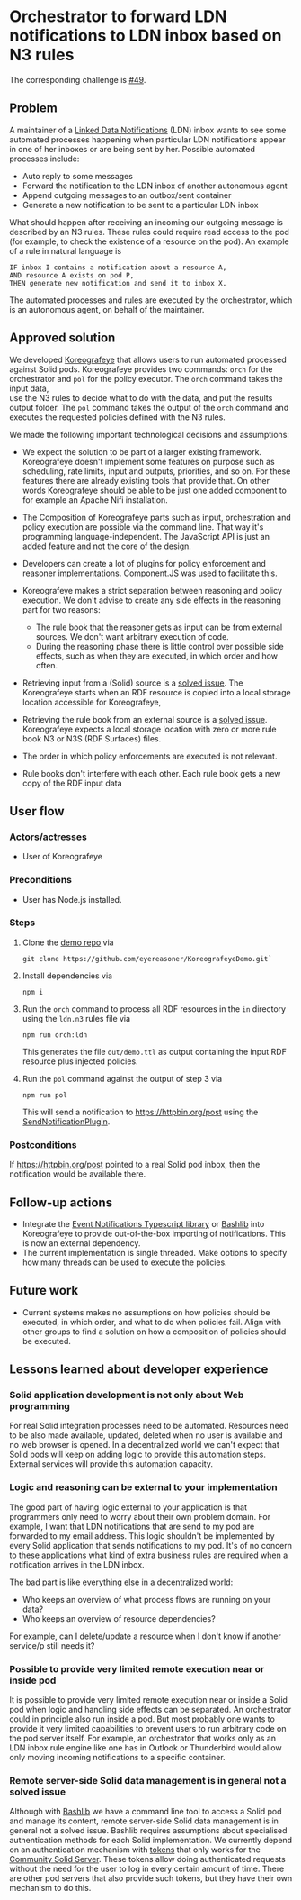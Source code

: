 <!--
Fill in the WebIDs of the people below.
Leave this in comments!
It's possible to have multiple people per role.

Challenge/scenario creator:
  - https://patrickhochstenbach.net/profile/card#me
Solution creator:
  - https://patrickhochstenbach.net/profile/card#me
Report writer:
  - https://pieterheyvaert.com/#me
-->

# Orchestrator to forward LDN notifications to LDN inbox based on N3 rules

The corresponding challenge is [#49](https://github.com/SolidLabResearch/Challenges/issues/49).

## Problem

A maintainer of a [Linked Data Notifications](https://www.w3.org/TR/ldn/) (LDN) inbox wants to
see some automated processes happening
when particular LDN notifications appear in one of her inboxes or are being sent by her.
Possible automated processes include:

- Auto reply to some messages
- Forward the notification to the LDN inbox of another autonomous agent
- Append outgoing messages to an outbox/sent container
- Generate a new notification to be sent to a particular LDN inbox

What should happen after receiving an incoming our outgoing message is described by an N3 rules.
These rules could require read access to the pod (for example, to check the existence of a resource on the pod).
An example of a rule in natural language is

```text
IF inbox I contains a notification about a resource A, 
AND resource A exists on pod P, 
THEN generate new notification and send it to inbox X.
```

The automated processes and rules are executed by the orchestrator, which is an autonomous agent, on behalf of the maintainer.

## Approved solution

We developed [Koreografeye](https://github.com/eyereasoner/Koreografeye) that allows users to
run automated processed against Solid pods.
Koreografeye provides two commands: `orch` for the orchestrator and
`pol` for the policy executor.
The `orch` command takes the input data,  
use the N3 rules to decide what to do with the data, and
put the results output folder.
The `pol` command takes the output of the `orch` command and
executes the requested policies defined with the N3 rules.

<!--
Provide a list of important technical decisions and assumptions.
-->
We made the following important technological decisions and assumptions:

- We expect the solution to be part of a larger existing framework.
Koreografeye doesn't implement some features on purpose such as
scheduling, rate limits, input and outputs, priorities, and so on.
For these features there are already existing tools that provide that.
On other words Koreografeye should be able to be just one added component to for example an Apache Nifi installation.

- The Composition of Koreografeye parts such as input, orchestration and
policy execution are possible via the command line.
That way it's programming language-independent.
The JavaScript API is just an added feature and not the core of the design.

- Developers can create a lot of plugins for policy enforcement and reasoner implementations.
Component.JS was used to facilitate this.

- Koreografeye makes a strict separation between reasoning and policy execution.
  We don't advise to create any side effects in the reasoning part for two reasons:
  - The rule book that the reasoner gets as input can be from external sources.
    We don't want arbitrary execution of code.
  - During the reasoning phase there is little control over possible side effects,
    such as when they are executed, in which order and how often.

- Retrieving input from a (Solid) source is a [solved issue](https://solidproject.org/TR/protocol#reading-resources).
  The Koreografeye starts when an RDF resource is copied into a local storage location accessible for Koreografeye,
- Retrieving the rule book from an external source is a [solved issue](https://solidproject.org/TR/protocol#reading-resources).
  Koreografeye expects a local storage location with zero or more rule book N3 or N3S (RDF Surfaces) files.
- The order in which policy enforcements are executed is not relevant.
- Rule books don't interfere with each other.
  Each rule book gets a new copy of the RDF input data

## User flow

<!--
Describe a concrete user flow with the approved solution.
Complete the following sections:
-->

### Actors/actresses

- User of Koreografeye

### Preconditions

- User has Node.js installed.

### Steps

1. Clone the [demo repo](https://github.com/eyereasoner/KoreografeyeDemo) via

    ```shell
    git clone https://github.com/eyereasoner/KoreografeyeDemo.git`
   ```

2. Install dependencies via

   ```shell
   npm i
   ```

3. Run the `orch` command to process all RDF resources in the `in` directory using the `ldn.n3` rules file via

   ```shell
   npm run orch:ldn
   ```

   This generates the file `out/demo.ttl` as output containing the input RDF resource plus injected policies.
4. Run the `pol` command against the output of step 3 via

   ```shell
   npm run pol
   ```

   This will send a notification to <https://httpbin.org/post>
   using the [SendNotificationPlugin](https://github.com/eyereasoner/Koreografeye/blob/main/src/policy/plugin/SendNotificationPlugin.ts).

### Postconditions

If <https://httpbin.org/post> pointed to a real Solid pod inbox,
then the notification would be available there.

## Follow-up actions
<!--
List all concrete follow-up actions that someone has to do.
For example, adding helper code from the solution to Comunica.
-->

- Integrate the [Event Notifications Typescript library](https://github.com/ErfgoedPod/evno) or
[Bashlib](https://github.com/SolidLabResearch/Bashlib/) into Koreografeye to
provide out-of-the-box importing of notifications.
This is now an external dependency.
- The current implementation is single threaded.
Make options to specify how many threads can be used to execute the policies.

## Future work
<!--
List ideas for future work.
These ideas don't have to be concrete.
You can create a new challenge/scenario for each idea.
-->

- Current systems makes no assumptions on how policies should be executed, in which order, and what to do when policies fail.
Align with other groups to find a solution on how a composition of policies should be executed.

## Lessons learned about developer experience
<!--
List all lessons learned about your experience as a Solid developer:
issues you encountered, tasks that could be automated or could be made easier and so on.
-->

### Solid application development is not only about Web programming

For real Solid integration processes need to be automated.
Resources need to be also made available, updated, deleted when no user is available and no web browser is opened.
In a decentralized world
we can't expect that Solid pods will keep on adding logic to provide this automation steps.
External services will provide this automation capacity.

### Logic and reasoning can be external to your implementation

The good part of having logic external to your application is that programmers only need to worry about
their own problem domain.
For example, I want that LDN notifications that are send to my pod are forwarded to my email address.
This logic shouldn't be implemented by every Solid application that sends notifications to my pod.
It's of no concern to these applications what kind of extra business rules are required
when a notification arrives in the LDN inbox.

The bad part is like everything else in a decentralized world:

- Who keeps an overview of what process flows are running on your data?
- Who keeps an overview of resource dependencies?

For example, can I delete/update a resource when I don't know if another service/p still needs it?

### Possible to provide very limited remote execution near or inside pod

It is possible to provide very limited remote execution near or inside a Solid pod when
logic and handling side effects can be separated.
An orchestrator could in principle also run inside a pod.
But most probably one wants to provide it very limited capabilities to prevent users to run arbitrary code
on the pod server itself.
For example, an orchestrator that works only as an LDN inbox rule engine like one has in
Outlook or Thunderbird would allow only moving incoming notifications to a specific container.

### Remote server-side Solid data management is in general not a solved issue

Although with [Bashlib](https://github.com/SolidLabResearch/Bashlib)
we have a command line tool to access a Solid pod and manage its content,
remote server-side Solid data management is in general not a solved issue.
Bashlib requires assumptions about specialised authentication methods for each Solid implementation.
We currently depend on an authentication mechanism with
[tokens](https://communitysolidserver.github.io/CommunitySolidServer/7.x/usage/client-credentials/)
that only works for
the [Community Solid Server](https://github.com/CommunitySolidServer/CommunitySolidServer).
These tokens allow doing authenticated requests without the need for the user to log in every certain amount of time.
There are other pod servers that also provide such tokens, but they have their own mechanism to do this.
